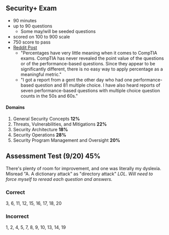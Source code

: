 ## Security+ Exam
- 90 minutes
- up to 90 questions
	- Some may/will be seeded questions 
- scored on 100 to 900 scale
- 750 score to pass
- [Reddit Post](https://www.reddit.com/r/CompTIA/comments/wm7r8k/about_what_percent_of_questions_do_i_have_to/?rdt=45208)
	- "Percentages have very little meaning when it comes to CompTIA exams. CompTIA has never revealed the point value of the questions or of the performance-based questions. Since they appear to be significantly different, there is no easy way to apply percentage as a meaningful metric."
	- "I got a report from a gent the other day who had one performance-based question and 81 multiple choice. I have also heard reports of seven performance-based questions with multiple choice question counts in the 50s and 60s."
#### Domains
1. General Security Concepts **12%**
2. Threats, Vulnerabilities, and Mitigations **22%**
3. Security Architecture **18%**
4. Security Operations **28%**
5. Security Program Management and Oversight **20%**


## Assessment Test (9/20) 45%
There's plenty of room for improvement, and one was literally my dyslexia. Misread "A.	A dictionary attack" as "directory attack" *LOL*. *Will need to force myself to reread each question and answers.*
### Correct
3, 6, 11, 12, 15, 16, 17, 18, 20
### Incorrect
1, 2, 4, 5, 7, 8, 9, 10, 13, 14, 19
